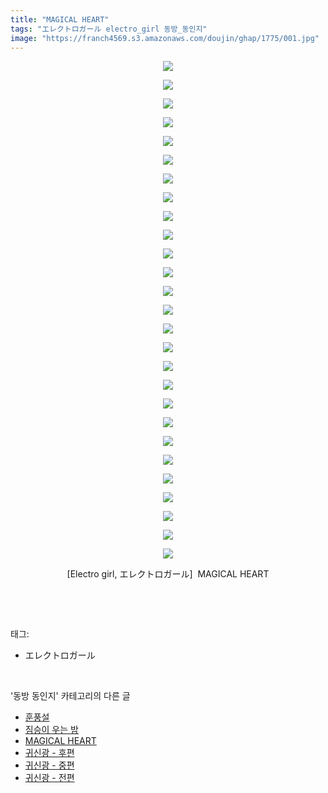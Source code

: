 ```yaml
---
title: "MAGICAL HEART"
tags: "エレクトロガール electro_girl 동방_동인지"
image: "https://franch4569.s3.amazonaws.com/doujin/ghap/1775/001.jpg"
---
```

<div class="article">
<p style="text-align: center; clear: none; float: none;"><img src="{{ site.imgserver2 }}/ghap/1775/001.jpg"/></p>
<p style="text-align: center; clear: none; float: none;"><img src="{{ site.imgserver2 }}/ghap/1775/002.jpg"/></p>
<p style="text-align: center; clear: none; float: none;"><img src="{{ site.imgserver2 }}/ghap/1775/003.jpg"/></p>
<p style="text-align: center; clear: none; float: none;"><img src="{{ site.imgserver2 }}/ghap/1775/004.jpg"/></p>
<p style="text-align: center; clear: none; float: none;"><img src="{{ site.imgserver2 }}/ghap/1775/005.jpg"/></p>
<p style="text-align: center; clear: none; float: none;"><img src="{{ site.imgserver2 }}/ghap/1775/006.jpg"/></p>
<p style="text-align: center; clear: none; float: none;"><img src="{{ site.imgserver2 }}/ghap/1775/007.jpg"/></p>
<p style="text-align: center; clear: none; float: none;"><img src="{{ site.imgserver2 }}/ghap/1775/008.jpg"/></p>
<p style="text-align: center; clear: none; float: none;"><img src="{{ site.imgserver2 }}/ghap/1775/009.jpg"/></p>
<p style="text-align: center; clear: none; float: none;"><img src="{{ site.imgserver2 }}/ghap/1775/010.jpg"/></p>
<p style="text-align: center; clear: none; float: none;"><img src="{{ site.imgserver2 }}/ghap/1775/011.jpg"/></p>
<p style="text-align: center; clear: none; float: none;"><img src="{{ site.imgserver2 }}/ghap/1775/012.jpg"/></p>
<p style="text-align: center; clear: none; float: none;"><img src="{{ site.imgserver2 }}/ghap/1775/013.jpg"/></p>
<p style="text-align: center; clear: none; float: none;"><img src="{{ site.imgserver2 }}/ghap/1775/014.jpg"/></p>
<p style="text-align: center; clear: none; float: none;"><img src="{{ site.imgserver2 }}/ghap/1775/015.jpg"/></p>
<p style="text-align: center; clear: none; float: none;"><img src="{{ site.imgserver2 }}/ghap/1775/016.jpg"/></p>
<p style="text-align: center; clear: none; float: none;"><img src="{{ site.imgserver2 }}/ghap/1775/017.jpg"/></p>
<p style="text-align: center; clear: none; float: none;"><img src="{{ site.imgserver2 }}/ghap/1775/018.jpg"/></p>
<p style="text-align: center; clear: none; float: none;"><img src="{{ site.imgserver2 }}/ghap/1775/019.jpg"/></p>
<p style="text-align: center; clear: none; float: none;"><img src="{{ site.imgserver2 }}/ghap/1775/020.jpg"/></p>
<p style="text-align: center; clear: none; float: none;"><img src="{{ site.imgserver2 }}/ghap/1775/021.jpg"/></p>
<p style="text-align: center; clear: none; float: none;"><img src="{{ site.imgserver2 }}/ghap/1775/022.jpg"/></p>
<p style="text-align: center; clear: none; float: none;"><img src="{{ site.imgserver2 }}/ghap/1775/023.jpg"/></p>
<p style="text-align: center; clear: none; float: none;"><img src="{{ site.imgserver2 }}/ghap/1775/024.jpg"/></p>
<p style="text-align: center; clear: none; float: none;"><img src="{{ site.imgserver2 }}/ghap/1775/025.jpg"/></p>
<p style="text-align: center; clear: none; float: none;"><img src="{{ site.imgserver2 }}/ghap/1775/026.jpg"/></p>
<p style="text-align: center; clear: none; float: none;"><img src="{{ site.imgserver2 }}/ghap/1775/027.jpg"/></p>
<p style="text-align: center; clear: none; float: none;">[Electro girl, エレクトロガール]  MAGICAL HEART</p>
<p><br/></p>
</div><br/>
<div class="tagTrail">
<p>태그: </p>
<ul>
<li>エレクトロガール</li>
</ul>
</div><br/>
<div class="another">
<p>'동방 동인지' 카테고리의 다른 글</p>
<ul>
<li><a href="/ghap_1778">훈풍설</a></li>
<li><a href="/ghap_1776">짐승이 우는 밤</a></li>
<li><a href="/ghap_1775">MAGICAL HEART</a></li>
<li><a href="/ghap_1774">귀신광 - 후편</a></li>
<li><a href="/ghap_1773">귀신광 - 중편</a></li>
<li><a href="/ghap_1772">귀신광 - 전편</a></li>
</ul>
</div><br/>
<div class="cb_module cb_fluid">
<div class="cb_wrt cb_profile">
</div><!-- commentList close -->
</div><br/>
